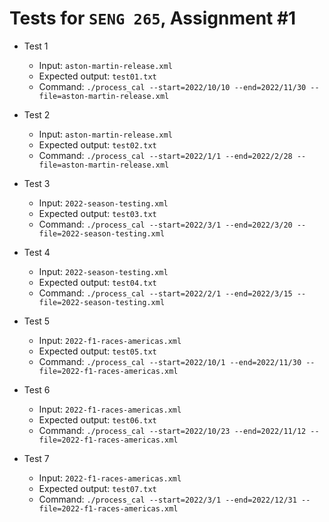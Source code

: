 # Tests for `SENG 265`, Assignment #1

* Test 1
    * Input: `aston-martin-release.xml`
    * Expected output: `test01.txt`
    * Command: `./process_cal --start=2022/10/10 --end=2022/11/30 --file=aston-martin-release.xml`

* Test 2
    * Input: `aston-martin-release.xml`
    * Expected output: `test02.txt`
    * Command: `./process_cal --start=2022/1/1 --end=2022/2/28 --file=aston-martin-release.xml`

* Test 3
    * Input: `2022-season-testing.xml`
    * Expected output: `test03.txt`
    * Command: `./process_cal --start=2022/3/1 --end=2022/3/20 --file=2022-season-testing.xml`

* Test 4
    * Input: `2022-season-testing.xml`
    * Expected output: `test04.txt`
    * Command: `./process_cal --start=2022/2/1 --end=2022/3/15 --file=2022-season-testing.xml`

* Test 5
    * Input: `2022-f1-races-americas.xml`
    * Expected output: `test05.txt`
    * Command: `./process_cal --start=2022/10/1 --end=2022/11/30 --file=2022-f1-races-americas.xml`

* Test 6
    * Input: `2022-f1-races-americas.xml`
    * Expected output: `test06.txt`
    * Command: `./process_cal --start=2022/10/23 --end=2022/11/12 --file=2022-f1-races-americas.xml`

* Test 7
    * Input: `2022-f1-races-americas.xml`
    * Expected output: `test07.txt`
    * Command: `./process_cal --start=2022/3/1 --end=2022/12/31 --file=2022-f1-races-americas.xml`